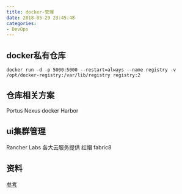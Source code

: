 ```yaml
---
title: docker-管理
date: 2018-05-29 23:45:48
categories: 
- DevOps
---
```


## docker私有仓库
```
docker run -d -p 5000:5000 --restart=always --name registry -v /opt/docker-registry:/var/lib/registry registry:2
```
<!--more-->
## 仓库相关方案
Portus
Nexus docker
Harbor
## ui集群管理
Rancher Labs
各大云服务提供
红帽 fabric8
## 资料
[参考](http://dockone.io/article/2168)